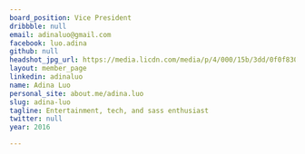 ```yaml
---
board_position: Vice President
dribbble: null
email: adinaluo@gmail.com
facebook: luo.adina
github: null
headshot_jpg_url: https://media.licdn.com/media/p/4/000/15b/3dd/0f0f830.jpg
layout: member_page
linkedin: adinaluo
name: Adina Luo
personal_site: about.me/adina.luo
slug: adina-luo
tagline: Entertainment, tech, and sass enthusiast
twitter: null
year: 2016

---
```


